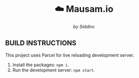 <div>
    <h1 align="center"> ☁️ Mausam.io </h1>
    <h6 align="center"> by Siddinc </h6>
</div>

## BUILD INSTRUCTIONS

This project uses Parcel for live reloading development server.

1. Install the packages: `npm i`.
2. Run the development server: `npm start`.
